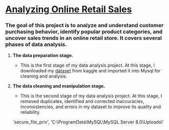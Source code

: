 <h1><u>Analyzing Online Retail Sales</u></h1>


<h3>The goal of this project is to analyze and understand customer purchasing behavior, identify popular product categories, and uncover sales trends in an online retail store. It covers several phases of data analysis.</h3>

1. <b>The data preparation stage.</b>

    - This is the first stage of my data analysis project. At this stage, I downloaded my <a href="https://www.kaggle.com/datasets/vijayuv/onlineretail">dataset</a> from kaggle and imported it into Mysql for cleaning and analysis.

2. <b>The data cleaning and manipulation stage.</b>

    - This is the second stage of my data analysis project. At this stage, I removed duplicates, identified and corrected inaccuracies, inconsistencies, and errors in my dataset to improve its quality and reliability.


    'secure_file_priv', 'C:\\ProgramData\\MySQL\\MySQL Server 8.0\\Uploads\\'

